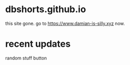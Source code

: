 # dbshorts.github.io
this site gone. go to https://www.damian-is-silly.xyz now.
# recent updates
random stuff button
